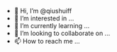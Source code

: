 - 👋 Hi, I’m @qiushuiff
- 👀 I’m interested in ...
- 🌱 I’m currently learning ...
- 💞️ I’m looking to collaborate on ...
- 📫 How to reach me ...

<!---
qiushuiff/qiushuiff is a ✨ special ✨ repository because its `README.md` (this file) appears on your GitHub profile.
You can click the Preview link to take a look at your changes.
--->
